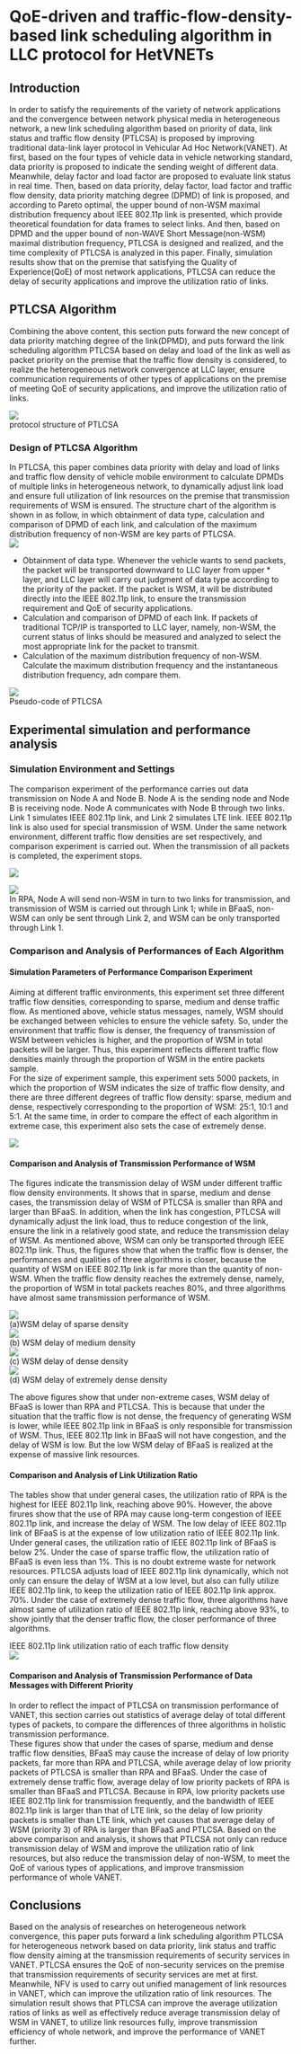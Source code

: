 # QoE-driven and traffic-flow-density-based link scheduling algorithm in LLC protocol for HetVNETs
## Introduction
In order to satisfy the requirements of the variety of network applications and the convergence between network physical media in heterogeneous network, a new link scheduling algorithm based on priority of data, link status and traffic flow density (PTLCSA) is proposed by improving traditional data-link layer protocol in Vehicular Ad Hoc Network(VANET). At first, based on the four types of vehicle data in vehicle networking standard, data priority is proposed to indicate the sending weight of different data. Meanwhile, delay factor and load factor are proposed to evaluate link status in real time. Then, based on data priority, delay factor, load factor and traffic flow density, data priority matching degree (DPMD) of link is proposed, and according to Pareto optimal, the upper bound of non-WSM maximal distribution frequency about IEEE 802.11p link is presented, which provide theoretical foundation for data frames to select links. And then, based on DPMD and the upper bound of non-WAVE Short Message(non-WSM) maximal distribution frequency, PTLCSA is designed and realized, and the time complexity of PTLCSA is analyzed in this paper. Finally, simulation results show that on the premise that satisfying the Quality of Experience(QoE) of most network applications, PTLCSA can reduce the delay of security applications and improve the utilization ratio of links.
## PTLCSA Algorithm
Combining the above content, this section puts forward the new concept of data priority matching degree of the link(DPMD), and puts forward the link scheduling algorithm PTLCSA based on delay and load of the link as well as packet priority on the premise that the traffic flow density is considered, to realize the heterogeneous network convergence at LLC layer, ensure communication requirements of other types of applications on the premise of meeting QoE of security applications, and improve the utilization ratio of links.<br>

![](https://github.com/IoTLabDLUT/MPLLC/raw/master/image/protocol.png)<br>
    protocol structure of PTLCSA<br>
### Design of PTLCSA Algorithm
In PTLCSA, this paper combines data priority with delay and load of links and traffic flow density of vehicle mobile environment to calculate DPMDs of multiple links in heterogeneous network, to dynamically adjust link load and ensure full utilization of link resources on the premise that transmission requirements of WSM is ensured. The structure chart of the algorithm is shown in as follow, in which obtainment of data type, calculation and comparison of DPMD of each link, and calculation of the maximum distribution frequency of non-WSM are key parts of PTLCSA.<br>
![](https://github.com/IoTLabDLUT/MPLLC/raw/master/image/ptlcsa.png)<br>
* Obtainment of data type. Whenever the vehicle wants to send packets, the packet will be transported downward to LLC layer from upper * layer, and LLC layer will carry out judgment of data type according to the priority of the packet. If the packet is WSM, it will be distributed directly into the IEEE 802.11p link, to ensure the transmission requirement and QoE of security applications.
* Calculation and comparison of DPMD of each link. If packets of traditional TCP/IP is transported to LLC layer, namely, non-WSM, the current status of links should be measured and analyzed to select the most appropriate link for the packet to transmit.
* Calculation of the maximum distribution frequency of non-WSM. Calculate the maximum distribution frequency and the instantaneous distribution frequency, adn compare them.<br>

![](https://github.com/IoTLabDLUT/MPLLC/raw/master/image/pseudocode.png)<br>
    Pseudo-code of PTLCSA<br>
## Experimental simulation and performance analysis
### Simulation Environment and Settings
The comparison experiment of the performance carries out data transmission on Node A and Node B. Node A is the sending node and Node B is receiving node. Node A communicates with Node B through two links. Link 1 simulates IEEE 802.11p link, and Link 2 simulates LTE link. IEEE 802.11p link is also used for special transmission of WSM. Under the same network environment, different traffic flow densities are set respectively, and comparison experiment is carried out. When the transmission of all packets is completed, the experiment stops.<br>

![](https://github.com/IoTLabDLUT/MPLLC/raw/master/image/model.png)<br>

![](https://github.com/IoTLabDLUT/MPLLC/raw/master/image/linkparameters.png)<br>
In RPA, Node A will send non-WSM in turn to two links for transmission, and transmission of WSM is carried out through Link 1; while in BFaaS, non-WSM can only be sent through Link 2, and WSM can be only transported through Link 1. 
### Comparison and Analysis of Performances of Each Algorithm
#### Simulation Parameters of Performance Comparison Experiment
Aiming at different traffic environments, this experiment set three different traffic flow densities, corresponding to sparse, medium and dense traffic flow. As mentioned above, vehicle status messages, namely, WSM should be exchanged between vehicles to ensure the vehicle safety. So, under the environment that traffic flow is denser, the frequency of transmission of WSM between vehicles is higher, and the proportion of WSM in total packets will be larger. Thus, this experiment reflects different traffic flow densities mainly through the proportion of WSM in the entire packets sample. <br>
For the size of experiment sample, this experiment sets 5000 packets, in which the proportion of WSM indicates the size of traffic flow density, and there are three different degrees of traffic flow density: sparse, medium and dense, respectively corresponding to the proportion of WSM: 25:1, 10:1 and 5:1. At the same time, in order to compare the effect of each algorithm in extreme case, this experiment also sets the case of extremely dense.<br>

![](https://github.com/IoTLabDLUT/MPLLC/raw/master/image/flowdensity.png)<br>

#### Comparison and Analysis of  Transmission Performance of WSM
The figures indicate the transmission delay of WSM under different traffic flow density environments. It shows that in sparse, medium and dense cases, the transmission delay of WSM of PTLCSA  is smaller than RPA and larger than BFaaS. In addition, when the link has congestion, PTLCSA will dynamically adjust the link load, thus to reduce congestion of the link, ensure the link in a relatively good state, and reduce the transmission delay of WSM. As mentioned above, WSM can only be transported through IEEE 802.11p link. Thus, the figures show that when the traffic flow is denser, the performances and qualities of three algorithms is closer, because the quantity of WSM on IEEE 802.11p link is far more than the quantity of non-WSM. When the traffic flow density reaches the extremely dense, namely,  the proportion of WSM in total packets reaches 80%, and three algorithms have almost same transmission performance of WSM. <br>

![](https://github.com/IoTLabDLUT/MPLLC/raw/master/image/linechart/200WSM.jpg)<br>
    (a)WSM delay of sparse density<br>
![](https://github.com/IoTLabDLUT/MPLLC/raw/master/image/linechart/500WSM.jpg)<br>
    (b) WSM delay of medium density<br>
![](https://github.com/IoTLabDLUT/MPLLC/raw/master/image/linechart/1000WSM.jpg)<br>
    (c) WSM delay of dense density<br>
![](https://github.com/IoTLabDLUT/MPLLC/raw/master/image/linechart/4000WSM.jpg)<br>
    (d) WSM delay of extremely dense density<br>

The above figures show that under non-extreme cases, WSM delay of BFaaS is lower than RPA and PTLCSA. This is because that under the situation that the traffic flow is not dense, the frequency of generating WSM is lower, while IEEE 802.11p link in BFaaS is only responsible for transmission of WSM. Thus, IEEE 802.11p link in BFaaS will not have congestion, and the delay of WSM is low. But the low WSM delay of BFaaS is realized at the expense of massive link resources.
#### Comparison and Analysis of Link Utilization Ratio
The tables show that under general cases, the utilization ratio of RPA is the highest for IEEE 802.11p link, reaching above 90%. However, the above firures show that the use of RPA may cause long-term congestion of IEEE 802.11p link, and increase the delay of WSM. The low delay of IEEE 802.11p link of BFaaS is at the expense of low utilization ratio of IEEE 802.11p link. Under general cases, the utilization ratio of IEEE 802.11p link of BFaaS is below 2%. Under the case of sparse traffic flow, the utilization ratio of BFaaS is even less than 1%. This is no doubt extreme waste for network resources. PTLCSA adjusts load of IEEE 802.11p link dynamically, which not only can ensure the delay of WSM at a low level, but also can fully utilize IEEE 802.11p link, to keep the utilization ratio of IEEE 802.11p link approx. 70%. Under the case of extremely dense traffic flow, three algorithms have almost same of utilization ratio of IEEE 802.11p link, reaching above 93%, to show jointly that the denser traffic flow, the closer performance of three algorithms.<br>

IEEE 802.11p link utilization ratio of each traffic flow density<br>
![](https://github.com/IoTLabDLUT/MPLLC/raw/master/image/utilization.png)<br>
#### Comparison and Analysis of Transmission Performance of Data Messages with Different Priority
In order to reflect the impact of PTLCSA on transmission performance of VANET, this section carries out statistics of average delay of total different types of packets, to compare the differences of three algorithms in holistic transmission performance.<br> 
These figures show that under the cases of sparse, medium and dense traffic flow densities, BFaaS may cause the increase of delay of low priority packets, far more than RPA and PTLCSA, while average delay of low priority packets of PTLCSA is smaller than RPA and BFaaS. Under the case of extremely dense traffic flow, average delay of low priority packets of RPA is smaller than BFaaS and PTLCSA. Because in RPA, low  priority packets use IEEE 802.11p link for transmission frequently, and the bandwidth of IEEE 802.11p link is larger than that of LTE link, so the delay of low priority packets is smaller than LTE link, which yet causes that average delay of WSM (priority 3) of RPA is larger than BFaaS and PTLCSA. Based on the above comparison and analysis, it shows that PTLCSA not only can reduce transmission delay of WSM and improve the utilization ratio of link resources, but also reduce the transmission delay of non-WSM, to meet the QoE of various types of applications, and improve transmission performance of whole VANET.
## Conclusions
Based on the analysis of researches on heterogeneous network convergence, this paper puts forward a link scheduling algorithm PTLCSA for heterogeneous network based on data priority, link status and traffic flow density aiming at the transmission requirements of security services in VANET. PTLCSA ensures the QoE of non-security services on the premise that transmission requirements of security services are  met at first. Meanwhile, NFV is used to carry out unified management of link resources in VANET, which can improve the utilization ratio of link resources. The simulation result shows that PTLCSA can improve the average utilization ratios of links as well as effectively reduce average transmission delay of WSM in VANET, to utilize link resources fully, improve transmission efficiency of whole network, and  improve the performance of VANET further.
